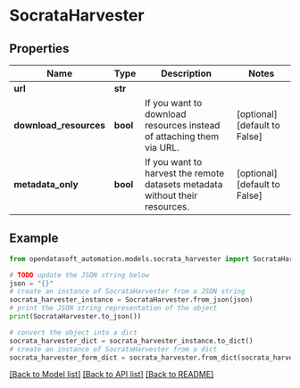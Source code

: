 # SocrataHarvester


## Properties

Name | Type | Description | Notes
------------ | ------------- | ------------- | -------------
**url** | **str** |  | 
**download_resources** | **bool** | If you want to download resources instead of attaching them via URL. | [optional] [default to False]
**metadata_only** | **bool** | If you want to harvest the remote datasets metadata without their resources. | [optional] [default to False]

## Example

```python
from opendatasoft_automation.models.socrata_harvester import SocrataHarvester

# TODO update the JSON string below
json = "{}"
# create an instance of SocrataHarvester from a JSON string
socrata_harvester_instance = SocrataHarvester.from_json(json)
# print the JSON string representation of the object
print(SocrataHarvester.to_json())

# convert the object into a dict
socrata_harvester_dict = socrata_harvester_instance.to_dict()
# create an instance of SocrataHarvester from a dict
socrata_harvester_form_dict = socrata_harvester.from_dict(socrata_harvester_dict)
```
[[Back to Model list]](../README.md#documentation-for-models) [[Back to API list]](../README.md#documentation-for-api-endpoints) [[Back to README]](../README.md)


